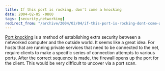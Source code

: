 ```yaml
---
title: If this port is rocking, don't come a knocking
date: 2004-02-05 -0800
tags: [security,networking]
redirect_from: "/archive/2004/02/04/if-this-port-is-rocking-dont-come-a-knocking.aspx/"
---
```


[Port knocking](http://www.portknocking.org/) is a method of
establishing extra security between a networked computer and the outside
world. It seems like a great idea. For hosts that are running private
services that need to be connected to the net, require clients to make a
specific series of connection attempts to various ports. After the
correct sequence is made, the firewall opens up the port for the client.
This would be very difficult to uncover via a port scan.
